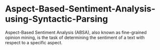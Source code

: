# Aspect-Based-Sentiment-Analysis-using-Syntactic-Parsing
 Aspect-Based Sentiment Analysis (ABSA), also known as fine-grained opinion mining, is the task of determining the sentiment of a text with respect to a specific aspect. 
